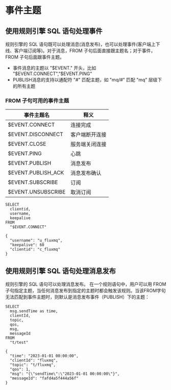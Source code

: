 # 事件主题
## 使用规则引擎 SQL 语句处理事件
规则引擎的 SQL 语句既可以处理消息(消息发布)，也可以处理事件(客户端上下线、客户端订阅等)。对于消息，FROM 子句后面直接跟主题名；对于事件，FROM 子句后面跟事件主题。
- 事件消息的主题以 "$EVENT." 开头，比如 "$EVENT.CONNECT","$EVENT.PING"
- PUBLISH消息的支持以通配符 "#" 匹配主题，如 "mq/#" 匹配 "mq" 层级下的所有主题
### FROM 子句可用的事件主题
| **事件主题名** | **释义** |
| --- | --- |
| $EVENT.CONNECT | 连接完成 |
| $EVENT.DISCONNECT | 客户端断开连接 |
| $EVENT.CLOSE | 服务端关闭连接 |
| $EVENT.PING | 心跳 |
| $EVENT.PUBLISH | 消息发布 |
| $EVENT.PUBLISH_ACK | 消息发布确认 |
| $EVENT.SUBSCRIBE | 订阅 |
| $EVENT.UNSUBSCRIBE | 取消订阅 |
```SQL实例
SELECT
  clientid,
  username,
  keepalive
FROM
  "$EVENT.CONNECT"
```
```输出
{
  "username": "u_fluxmq",
  "keepalive": 60
  "clientid": "c_fluxmq"
}
```
## 使用规则引擎 SQL 语句处理消息发布
规则引擎的 SQL 语句可以处理消息发布。 在一个规则语句中，用户可以用 FROM 子句指定主题，当任何消息发布到指定的主题时都会触发该规则。当该FROM字句无法匹配到事件主题时，则默认是消息发布事件（PUBLISH）下的主题：
```SQL实例
SELECT
  msg.sendTime as time,
  clientId,
  topic,
  qos,
  msg,
  messageId
FROM
  "t/test"
```
```输出
{
  "time": "2023-01-01 00:00:00",
  "clientId": "fluxmq",
  "topic": "t/fluxmq",
  "qos": 1,
  "msg": "{\"sendTime\":\"2023-01-01 00:00:00\"}",
  "messageId": "fafd4a5f444a56f"
}
```